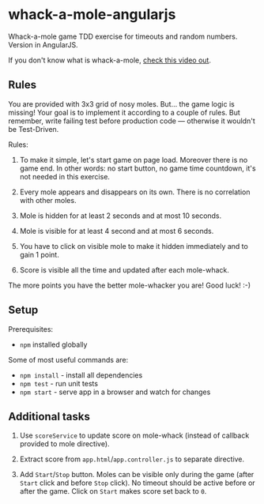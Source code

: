 whack-a-mole-angularjs
======================

Whack-a-mole game TDD exercise for timeouts and random numbers. Version in AngularJS.

If you don't know what is whack-a-mole, [check this video out]( https://youtu.be/25lP02806rw?t=12s ).

Rules
-----

You are provided with 3x3 grid of nosy moles. But&hellip; the game logic is missing!
 Your goal is to implement it according to a couple of rules. But remember, write failing test before production code
 &mdash; otherwise it wouldn't be Test-Driven.

Rules:

1. To make it simple, let's start game on page load. Moreover there is no game end. In other words: no start button,
   no game time countdown, it's not needed in this exercise.
   
1. Every mole appears and disappears on its own. There is no correlation with other moles.

1. Mole is hidden for at least 2 seconds and at most 10 seconds.

1. Mole is visible for at least 4 second and at most 6 seconds.

1. You have to click on visible mole to make it hidden immediately and to gain 1 point.

1. Score is visible all the time and updated after each mole-whack.

The more points you have the better mole-whacker you are! Good luck! :-)

Setup
-----

Prerequisites:

* `npm` installed globally

Some of most useful commands are:

* `npm install` - install all dependencies
* `npm test` - run unit tests
* `npm start` - serve app in a browser and watch for changes

Additional tasks
----------------

1. Use `scoreService` to update score on mole-whack (instead of callback provided to mole directive).

1. Extract score from `app.html`/`app.controller.js` to separate directive.

1. Add `Start`/`Stop` button. Moles can be visible only during the game (after `Start` click and before `Stop` click).
   No timeout should be active before or after the game. Click on `Start` makes score set back to `0`. 
